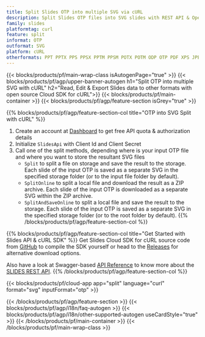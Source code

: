 ```yaml
---
title: Split Slides OTP into multiple SVG via cURL
description: Split Slides OTP files into SVG slides with REST API & Open Source cURL SDK
family: slides
platformtag: curl
feature: split
informat: OTP
outformat: SVG
platform: cURL
otherformats: PPT PPTX PPS PPSX PPTM PPSM POTX POTM ODP OTP PDF XPS JPEG PNG BMP TIFF HTML5 GIF XAML
---
```


{{< blocks/products/pf/main-wrap-class isAutogenPage="true" >}}
{{< blocks/products/pf/agp/upper-banner-autogen h1="Split OTP into multiple SVG with cURL" h2="Read, Edit & Export Slides data to other formats with open source Cloud SDK for cURL">}}
{{< blocks/products/pf/main-container >}}
{{< blocks/products/pf/agp/feature-section isGrey="true" >}}

{{% blocks/products/pf/agp/feature-section-col title="OTP into SVG Split with cURL" %}}
1. Create an account at <a href="https://dashboard.aspose.cloud/">Dashboard</a> to get free API quota & authorization details
1. Initialize ```SlidesApi``` with Client Id and Client Secret
1. Call one of the split methods, depending where is your input OTP file and where you want to store the resultant SVG files
    - ```Split``` to split a file on storage and save the result to the storage. Each slide of the input OTP is saved as a separate SVG in the specified storage folder (or to the input file folder by default).
    - ```SplitOnline``` to split a local file and download the result as a ZIP archive. Each slide of the input OTP is downloaded as a separate SVG within the ZIP archive.
    - ```SplitAndSaveOnline``` to split a local file and save the result to the storage. Each slide of the input OTP is saved as a separate SVG in the specified storage folder (or to the root folder by default).
{{% /blocks/products/pf/agp/feature-section-col %}}

{{% blocks/products/pf/agp/feature-section-col title="Get Started with Slides API & cURL SDK" %}}
Get Slides Cloud SDK for cURL source code from [GitHub](https://github.com/aspose-slides-cloud/aspose-slides-cloud-curl) to compile the SDK yourself or head to the [Releases](https://releases.aspose.cloud/) for alternative download options. 

Also have a look at Swagger-based [API Reference](https://apireference.aspose.cloud/slides/) to know more about the [SLIDES REST API](https://products.aspose.cloud/slides/curl/).
{{% /blocks/products/pf/agp/feature-section-col %}}

{{< blocks/products/pf/cloud-app app="split" language="curl" format="svg" inputFormat="otp" >}}

{{< /blocks/products/pf/agp/feature-section >}}
{{< blocks/products/pf/agp/i18n/faq-autogen >}}
{{< blocks/products/pf/agp/i18n/other-supported-autogen useCardStyle="true" >}}
{{< /blocks/products/pf/main-container >}}
{{< /blocks/products/pf/main-wrap-class >}}